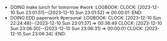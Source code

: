 - DOING make lunch for tomorrow #work
  :LOGBOOK:
  CLOCK: [2023-12-10 Sun 23:01:51]--[2023-12-10 Sun 23:01:52] =>  00:00:01
  :END:
- DOING EDD paperwork #personal
  :LOGBOOK:
  CLOCK: [2023-12-10 Sun 22:24:48]--[2023-12-10 Sun 23:01:37] =>  00:36:49
  CLOCK: [2023-12-10 Sun 23:06:30]--[2023-12-10 Sun 23:06:31] =>  00:00:01
  CLOCK: [2023-12-10 Sun 23:06:34]
  :END: